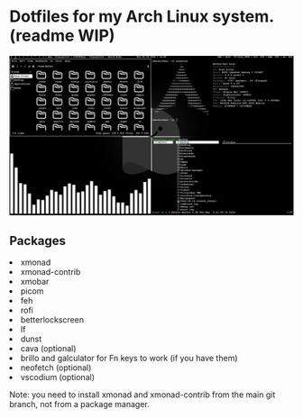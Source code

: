 <h1>Dotfiles for my Arch Linux system. (readme WIP)</h1>
<img src="preview.png">
<h2>Packages</h2>
<bl>
  <li>xmonad</li>
  <li>xmonad-contrib</li>
  <li>xmobar</li>
  <li>picom</li>
  <li>feh</li>
  <li>rofi</li>
  <li>betterlockscreen</li>
  <li>lf</li>
  <li>dunst</li>
  <li>cava (optional)</li>
  <li>brillo and galculator for Fn keys to work (if you have them)</li>
  <li>neofetch (optional)</li>
  <li>vscodium (optional)</li>

  Note: you need to install xmonad and xmonad-contrib from the main git branch, not from a package manager.
</bl>

